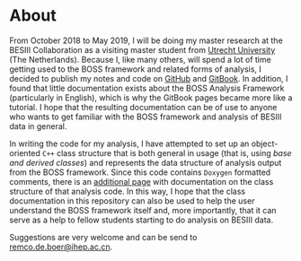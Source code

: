 # About

From October 2018 to May 2019, I will be doing my master research at the BESIII Collaboration as a visiting master student from [Utrecht University](https://www.uu.nl/masters/en/experimental-physics) \(The Netherlands\). Because I, like many others, will spend a lot of time getting used to the BOSS framework and related forms of analysis, I decided to publish my notes and code on [GitHub](https://github.com/redeboer/BOSS_Afterburner) and [GitBook](https://besiii.gitbook.io/boss-gitbook). In addition, I found that little documentation exists about the BOSS Analysis Framework \(particularly in English\), which is why the GitBook pages became more like a tutorial. I hope that the resulting documentation can be of use to anyone who wants to get familiar with the BOSS framework and analysis of BESIII data in general.

In writing the code for my analysis, I have attempted to set up an object-oriented `C++` class structure that is both general in usage \(that is, using _base and derived classes_\) and represents the data structure of analysis output from the BOSS framework. Since this code contains `Doxygen` formatted comments, there is an [additional page](https://redeboer.github.io/BOSS_Afterburner/) with documentation on the class structure of that analysis code. In this way, I hope that the class documentation in this repository can also be used to help the user understand the BOSS framework itself and, more importantly, that it can serve as a help to fellow students starting to do analysis on BESIII data.

Suggestions are very welcome and can be send to [remco.de.boer@ihep.ac.cn](mailto:remco.de.boer@ihep.ac.cn).

